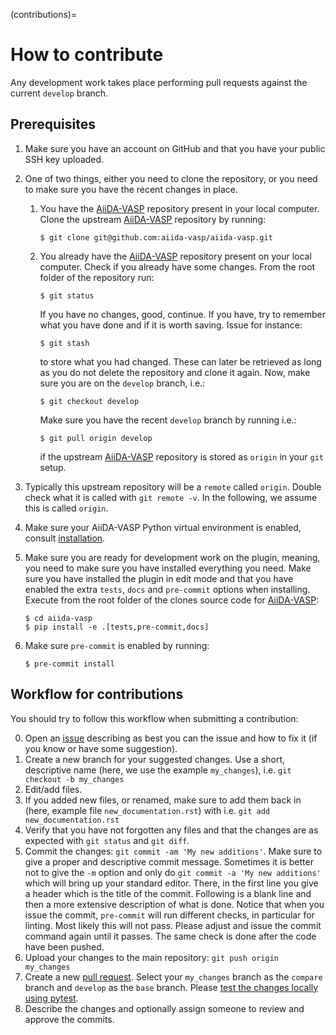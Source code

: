(contributions)=

# How to contribute

Any development work takes place performing pull requests against the current `develop` branch.

## Prerequisites

1. Make sure you have an account on GitHub and that you have your public SSH key uploaded.

2. One of two things, either you need to clone the repository, or you need to make sure you
   have the recent changes in place.

   1. You have the [AiiDA-VASP] repository present in your local computer.
      Clone the upstream [AiiDA-VASP] repository by running:

      ```
      $ git clone git@github.com:aiida-vasp/aiida-vasp.git
      ```

   2. You already have the [AiiDA-VASP] repository present on your local computer.
      Check if you already have some changes. From the root folder of the repository run:

      ```
      $ git status
      ```

      If you have no changes, good, continue. If you have, try to remember what you have done
      and if it is worth saving. Issue for instance:

      ```
      $ git stash
      ```

      to store what you had changed. These can later be retrieved as long as you do not delete
      the repository and clone it again. Now, make sure you are on the `develop` branch, i.e.:

      ```
      $ git checkout develop
      ```

      Make sure you have the recent `develop` branch by running i.e.:

      ```
      $ git pull origin develop
      ```

      if the upstream [AiiDA-VASP] repository is stored as `origin` in your `git` setup.

3. Typically this upstream repository will be a `remote` called `origin`. Double check
   what it is called with `git remote -v`. In the following, we assume this is called
   `origin`.

4. Make sure your AiiDA-VASP Python virtual environment is enabled, consult [installation](#installation).

5. Make sure you are ready for development work on the plugin, meaning, you need to make
   sure you have installed everything you need. Make sure you have installed the plugin in
   edit mode and that you have enabled the extra `tests`, `docs` and `pre-commit` options when installing.
   Execute from the root folder of the clones source code for [AiiDA-VASP]:

   ```
   $ cd aiida-vasp
   $ pip install -e .[tests,pre-commit,docs]
   ```

6. Make sure `pre-commit` is enabled by running:

   ```
   $ pre-commit install
   ```

## Workflow for contributions

You should try to follow this workflow when submitting a contribution:

0. Open an [issue] describing as best you can the issue and how to fix it (if you know or have
   some suggestion).
1. Create a new branch for your suggested changes. Use a short, descriptive name (here, we
   use the example `my_changes`), i.e. `git checkout -b my_changes`
2. Edit/add files.
3. If you added new files, or renamed, make sure to add them back in (here, example
   file `new_documentation.rst`) with i.e. `git add new_documentation.rst`
4. Verify that you have not forgotten any files and that the changes are as expected
   with `git status` and `git diff`.
5. Commit the changes: `git commit -am 'My new additions'`. Make sure to give a proper and descriptive
   commit message. Sometimes it is better not to give the `-m` option and only do `git commit -a 'My new additions'`
   which will bring up your standard editor. There, in the first line you give a header which is the title of the
   commit. Following is a blank line and then a more extensive description of what is done. Notice that
   when you issue the commit, `pre-commit` will run different checks, in particular for linting. Most
   likely this will not pass. Please adjust and issue the commit command again until it passes. The same check
   is done after the code have been pushed.
6. Upload your changes to the main repository: `git push origin my_changes`
7. Create a new [pull request].
   Select your `my_changes` branch as the `compare` branch and `develop` as the `base` branch.
   Please [test the changes locally using pytest](#running-tests).
8. Describe the changes and optionally assign someone to review and approve the commits.

[aiida-vasp]: https://github.com/aiida-vasp/aiida-vasp
[issue]: https://github.com/aiida-vasp/aiida-vasp/issues
[pull request]: https://github.com/aiida-vasp/aiida-vasp/pulls
[tox]: https://tox.wiki/en/latest/
[vasp]: https://www.vasp.at
